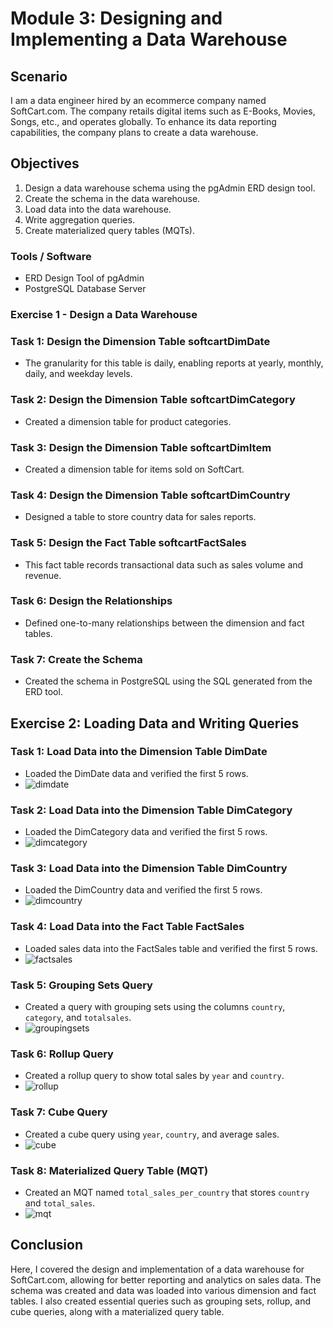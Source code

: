 # Module 3: Designing and Implementing a Data Warehouse

## Scenario
I am a data engineer hired by an ecommerce company named SoftCart.com. The company retails digital items such as E-Books, Movies, Songs, etc., and operates globally. To enhance its data reporting capabilities, the company plans to create a data warehouse. 

## Objectives
1. Design a data warehouse schema using the pgAdmin ERD design tool.
2. Create the schema in the data warehouse.
3. Load data into the data warehouse.
4. Write aggregation queries.
5. Create materialized query tables (MQTs).

### Tools / Software
- ERD Design Tool of pgAdmin
- PostgreSQL Database Server

### Exercise 1 - Design a Data Warehouse

### Task 1: Design the Dimension Table softcartDimDate
- The granularity for this table is daily, enabling reports at yearly, monthly, daily, and weekday levels.

### Task 2: Design the Dimension Table softcartDimCategory
- Created a dimension table for product categories.

### Task 3: Design the Dimension Table softcartDimItem
- Created a dimension table for items sold on SoftCart.

### Task 4: Design the Dimension Table softcartDimCountry
- Designed a table to store country data for sales reports.

### Task 5: Design the Fact Table softcartFactSales
- This fact table records transactional data such as sales volume and revenue.

### Task 6: Design the Relationships
- Defined one-to-many relationships between the dimension and fact tables.

### Task 7: Create the Schema
- Created the schema in PostgreSQL using the SQL generated from the ERD tool.

## Exercise 2: Loading Data and Writing Queries

### Task 1: Load Data into the Dimension Table DimDate
- Loaded the DimDate data and verified the first 5 rows.
- ![dimdate](https://github.com/nir25aj/ssad/blob/my-new-branch/Data_Engineering_Project/Data%20Warehousing/DimDate.png "dimdate")
   
### Task 2: Load Data into the Dimension Table DimCategory
- Loaded the DimCategory data and verified the first 5 rows.
-  ![dimcategory](https://github.com/nir25aj/ssad/blob/my-new-branch/Data_Engineering_Project/Data%20Warehousing/DimCategory.png "dimcategory")

### Task 3: Load Data into the Dimension Table DimCountry
- Loaded the DimCountry data and verified the first 5 rows.
-  ![dimcountry](https://github.com/nir25aj/ssad/blob/my-new-branch/Data_Engineering_Project/Data%20Warehousing/DimCountry.png "dimcountry")

### Task 4: Load Data into the Fact Table FactSales
- Loaded sales data into the FactSales table and verified the first 5 rows.
-  ![factsales](https://github.com/nir25aj/ssad/blob/my-new-branch/Data_Engineering_Project/Data%20Warehousing/FactSales.png "factsales")

### Task 5: Grouping Sets Query
- Created a query with grouping sets using the columns `country`, `category`, and `totalsales`.
-  ![groupingsets](https://github.com/nir25aj/ssad/blob/my-new-branch/Data_Engineering_Project/Data%20Warehousing/groupingsets.png "groupingsets")

### Task 6: Rollup Query
- Created a rollup query to show total sales by `year` and `country`.
-  ![rollup](https://github.com/nir25aj/ssad/blob/my-new-branch/Data_Engineering_Project/Data%20Warehousing/rollup.png "rollup")

### Task 7: Cube Query
- Created a cube query using `year`, `country`, and average sales.
-  ![cube](https://github.com/nir25aj/ssad/blob/my-new-branch/Data_Engineering_Project/Data%20Warehousing/cube.png "cube")

### Task 8: Materialized Query Table (MQT)
- Created an MQT named `total_sales_per_country` that stores `country` and `total_sales`.
-  ![mqt](https://github.com/nir25aj/ssad/blob/my-new-branch/Data_Engineering_Project/Data%20Warehousing/mqt.png "mqt")

## Conclusion
Here, I covered the design and implementation of a data warehouse for SoftCart.com, allowing for better reporting and analytics on sales data. The schema was created and data was loaded into various dimension and fact tables. I also created essential queries such as grouping sets, rollup, and cube queries, along with a materialized query table.
